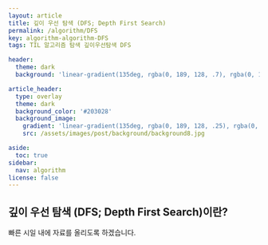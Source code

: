 ```yaml
---
layout: article
title: 깊이 우선 탐색 (DFS; Depth First Search)
permalink: /algorithm/DFS
key: algorithm-algorithm-DFS
tags: TIL 알고리즘 탐색 깊이우선탐색 DFS

header:
  theme: dark
  background: 'linear-gradient(135deg, rgba(0, 189, 128, .7), rgba(0, 128, 255, .8))'

article_header:
  type: overlay
  theme: dark
  background_color: '#203028'
  background_image:
    gradient: 'linear-gradient(135deg, rgba(0, 189, 128, .25), rgba(0, 128, 255, .3))'
    src: /assets/images/post/background/background8.jpg

aside:
  toc: true
sidebar:
  nav: algorithm
license: false
---
```


## 깊이 우선 탐색 (DFS; Depth First Search)이란?
<!--more-->

빠른 시일 내에 자료를 올리도록 하겠습니다.